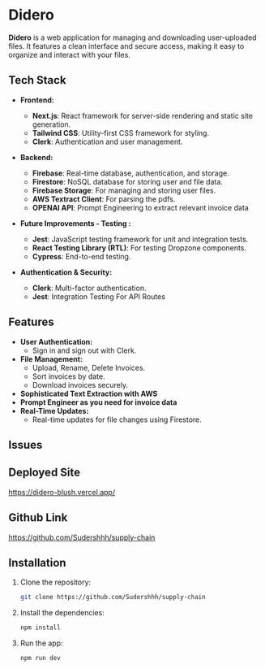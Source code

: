 # Didero

**Didero** is a web application for managing and downloading user-uploaded files. It features a clean interface and secure access, making it easy to organize and interact with your files.

## Tech Stack

- **Frontend:**

  - **Next.js**: React framework for server-side rendering and static site generation.
  - **Tailwind CSS**: Utility-first CSS framework for styling.
  - **Clerk**: Authentication and user management.

- **Backend:**

  - **Firebase**: Real-time database, authentication, and storage.
  - **Firestore**: NoSQL database for storing user and file data.
  - **Firebase Storage**: For managing and storing user files.
  - **AWS Textract Client**: For parsing the pdfs.
  - **OPENAI API**: Prompt Engineering to extract relevant invoice data

- **Future Improvements - Testing :**

  - **Jest**: JavaScript testing framework for unit and integration tests.
  - **React Testing Library (RTL)**: For testing Dropzone components.
  - **Cypress**: End-to-end testing.

- **Authentication & Security:**
  - **Clerk**: Multi-factor authentication.
  - **Jest**: Integration Testing For API Routes

## Features

- **User Authentication:**
  - Sign in and sign out with Clerk.
- **File Management:**
  - Upload, Rename, Delete Invoices.
  - Sort invoices by date.
  - Download invoices securely.
- **Sophisticated Text Extraction with AWS**
- **Prompt Engineer as you need for invoice data**
- **Real-Time Updates:**
  - Real-time updates for file changes using Firestore.

## Issues

## Deployed Site

https://didero-blush.vercel.app/

## Github Link

https://github.com/Sudershhh/supply-chain

## Installation

1. Clone the repository:
   ```bash
   git clone https://github.com/Sudershhh/supply-chain
   ```
2. Install the dependencies:
   ```bash
   npm install
   ```
3. Run the app:
   ```bash
   npm run dev
   ```
